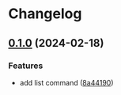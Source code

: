 # Changelog

## [0.1.0](https://github.com/mshrtsr/gh-iteration/compare/v0.0.1...v0.1.0) (2024-02-18)


### Features

* add list command ([8a44190](https://github.com/mshrtsr/gh-iteration/commit/8a44190af04684a41b200e6118793288a697f64d))
